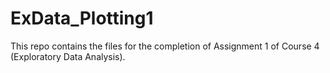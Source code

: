 # ExData_Plotting1
This repo contains the files for the completion of Assignment 1 of Course 4 (Exploratory Data Analysis).

